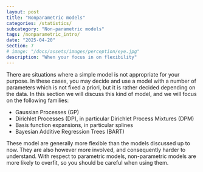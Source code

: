 ```yaml
---
layout: post
title: "Nonparametric models"
categories: /statistics/
subcategory: "Non-parametric models"
tags: /nonparametric_intro/
date: "2025-04-20"
section: 7
# image: "/docs/assets/images/perception/eye.jpg"
description: "When your focus in on flexibility"
---
```


There are situations where a simple model is not appropriate for your purpose.
In these cases, you may decide and use a model with a number of parameters
which is not fixed a priori, but it is rather decided depending on the data.
In this section we will discuss this kind of model, and we will focus
on the following families:

- Gaussian Processes (GP)
- Dirichlet Processes (DP), in particular Dirichlet Process Mixtures (DPM)
- Basis function expansions, in particular splines
- Bayesian Additive Regression Trees (BART)

These model are generally more flexible than the models discussed up
to now. They are also however more involved, and consequently harder
to understand. 
With respect to parametric models, non-parametric models are more likely to overfit,
so you should be careful when using them.